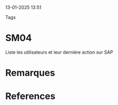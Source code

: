 13-01-2025 13:51

Tags 

# SM04

Liste les utilisateurs et leur dernière action sur SAP
# Remarques


# References